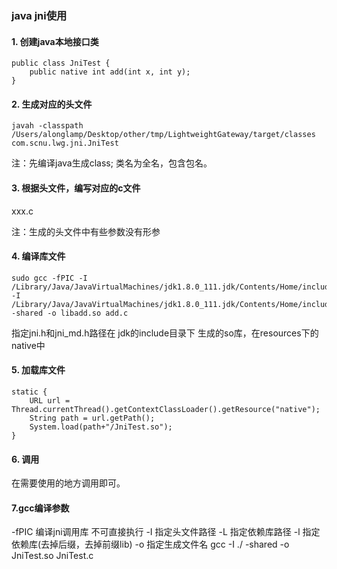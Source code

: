 ### java jni使用

#### 1. 创建java本地接口类
```
public class JniTest {
    public native int add(int x, int y);
}
```
#### 2. 生成对应的头文件
```
javah -classpath /Users/alonglamp/Desktop/other/tmp/LightweightGateway/target/classes com.scnu.lwg.jni.JniTest
```
   注：先编译java生成class; 类名为全名，包含包名。
#### 3. 根据头文件，编写对应的c文件
   
   xxx.c
   
   注：生成的头文件中有些参数没有形参
#### 4. 编译库文件
```
sudo gcc -fPIC -I /Library/Java/JavaVirtualMachines/jdk1.8.0_111.jdk/Contents/Home/include -I /Library/Java/JavaVirtualMachines/jdk1.8.0_111.jdk/Contents/Home/include/darwin/  -shared -o libadd.so add.c
```
   指定jni.h和jni_md.h路径在 jdk的include目录下
   生成的so库，在resources下的native中
#### 5. 加载库文件
```
static {
    URL url = Thread.currentThread().getContextClassLoader().getResource("native");
    String path = url.getPath();
    System.load(path+"/JniTest.so");
}
```
#### 6. 调用
   在需要使用的地方调用即可。
   
#### 7.gcc编译参数
-fPIC 编译jni调用库 不可直接执行
-I 指定头文件路径
-L 指定依赖库路径
-l 指定依赖库(去掉后缀，去掉前缀lib)
-o 指定生成文件名
gcc  -I ./  -shared -o JniTest.so JniTest.c  
